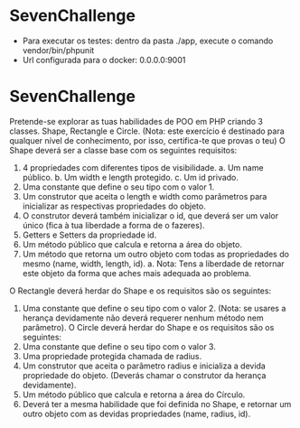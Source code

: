 # SevenChallenge

- Para executar os testes: dentro da pasta ./app, execute o comando vendor/bin/phpunit
- Url configurada para o docker: 0.0.0.0:9001

# SevenChallenge

Pretende-se explorar as tuas habilidades de POO em PHP criando 3 classes.
Shape, Rectangle e Circle.
(Nota: este exercício é destinado para qualquer nível de conhecimento, por isso, certifica-te que
provas o teu)
O Shape deverá ser a classe base com os seguintes requisitos:
1. 4 propriedades com diferentes tipos de visibilidade.
a. Um name público.
b. Um width e length protegido.
c. Um id privado.
2. Uma constante que define o seu tipo com o valor 1.
3. Um construtor que aceita o length e width como parâmetros para inicializar as
respectivas propriedades do objeto.
4. O construtor deverá também inicializar o id, que deverá ser um valor único (fica à tua
liberdade a forma de o fazeres).
5. Getters e Setters da propriedade id.
6. Um método público que calcula e retorna a área do objeto.
7. Um método que retorna um outro objeto com todas as propriedades do mesmo
(name, width, length, id).
a. Nota: Tens a liberdade de retornar este objeto da forma que aches mais
adequada ao problema.

O Rectangle deverá herdar do Shape e os requisitos são os seguintes:
1. Uma constante que define o seu tipo com o valor 2.
(Nota: se usares a herança devidamente não deverá requerer nenhum método nem
parâmetro).
O Circle deverá herdar do Shape e os requisitos são os seguintes:
1. Uma constante que define o seu tipo com o valor 3.
2. Uma propriedade protegida chamada de radius.
3. Um construtor que aceita o parâmetro radius e inicializa a devida propriedade do
objeto. (Deverás chamar o construtor da herança devidamente).
4. Um método público que calcula e retorna a área do Círculo.
5. Deverá ter a mesma habilidade que foi definida no Shape, e retornar um outro objeto
com as devidas propriedades (name, radius, id).
